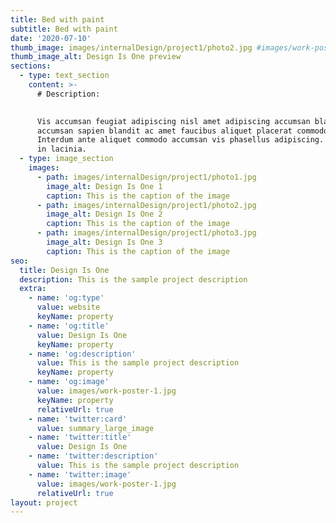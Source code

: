 ```yaml
---
title: Bed with paint
subtitle: Bed with paint
date: '2020-07-10'
thumb_image: images/internalDesign/project1/photo2.jpg #images/work-poster-1-thumb.jpg
thumb_image_alt: Design Is One preview
sections:
  - type: text_section
    content: >-
      # Description:

      
      Vis accumsan feugiat adipiscing nisl amet adipiscing accumsan blandit
      accumsan sapien blandit ac amet faucibus aliquet placerat commodo.
      Interdum ante aliquet commodo accumsan vis phasellus adipiscing. Ornare a
      in lacinia.
  - type: image_section
    images:
      - path: images/internalDesign/project1/photo1.jpg
        image_alt: Design Is One 1
        caption: This is the caption of the image
      - path: images/internalDesign/project1/photo2.jpg
        image_alt: Design Is One 2
        caption: This is the caption of the image
      - path: images/internalDesign/project1/photo3.jpg
        image_alt: Design Is One 3
        caption: This is the caption of the image
seo:
  title: Design Is One
  description: This is the sample project description
  extra:
    - name: 'og:type'
      value: website
      keyName: property
    - name: 'og:title'
      value: Design Is One
      keyName: property
    - name: 'og:description'
      value: This is the sample project description
      keyName: property
    - name: 'og:image'
      value: images/work-poster-1.jpg
      keyName: property
      relativeUrl: true
    - name: 'twitter:card'
      value: summary_large_image
    - name: 'twitter:title'
      value: Design Is One
    - name: 'twitter:description'
      value: This is the sample project description
    - name: 'twitter:image'
      value: images/work-poster-1.jpg
      relativeUrl: true
layout: project
---
```

